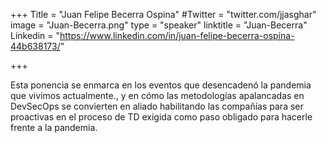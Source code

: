 +++
Title = "Juan Felipe Becerra Ospina"
#Twitter = "twitter.com/jjasghar"
image = "Juan-Becerra.png"
type = "speaker"
linktitle = "Juan-Becerra"
Linkedin = "https://www.linkedin.com/in/juan-felipe-becerra-ospina-44b638173/"

+++

Esta ponencia se enmarca en los eventos que desencadenó la pandemia que vivimos actualmente., y en cómo las metodologías apalancadas en DevSecOps se convierten en aliado habilitando las compañías para ser proactivas en el proceso de TD exigida como paso obligado para hacerle frente a la pandemia.




